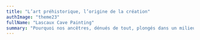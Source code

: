 ```yaml
---
title: "L’art préhistorique, l’origine de la création"
authImage: "theme23"
fullName: "Lascaux Cave Painting"
summary: "Pourquoi nos ancêtres, dénués de tout, plongés dans un milieu hostile à leur survie, ont pris le temps de recouvrir de pigments les parois de grottes obscures ?"
---
```

